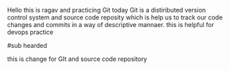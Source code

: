 Hello this is ragav and practicing Git today
Git is a distiributed version control system and source code reposity which is help us to track our code changes and commits in a way of descriptive mannaer.
this is helpful for devops practice 

#sub hearded

this is change for GIt and source code repository 
